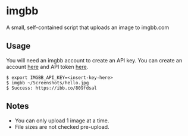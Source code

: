 # imgbb

A small, self-contained script that uploads an image to imgbb.com

## Usage
You will need an imgbb account to create an API key. You can create an account [here](https://imgbb.com/signup) and API token [here](https://api.imgbb.com/).


```
$ export IMGBB_API_KEY=<insert-key-here>
$ imgbb ~/Screenshots/hello.jpg
$ Success: https://ibb.co/809fdsal
```
## Notes

- You can only upload 1 image at a time.
- File sizes are not checked pre-upload.